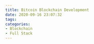 ```yaml
---
title: Bitcoin Blockchain Development
date: 2020-09-16 23:07:32
tags:
categories:
- Blockchain
- Full Stack
---
```


